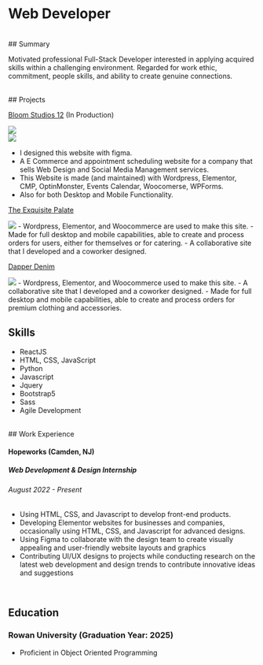 <!DOCTYPE html>
# Web Developer

<style>

.ic {

float: right;

margin-left: 10px;

margin-bottom: 10px;

}

</style>

<br/>
## Summary

Motivated professional Full-Stack Developer interested in applying acquired skills within a challenging environment. Regarded for work ethic, commitment, people skills, and ability to create genuine connections. 

<br/>
## Projects

[Bloom Studios 12](https://bloomstudios12.com/) (In Production)

<div class="ig">
<img src="https://live.staticflickr.com/65535/53206410934_3ee3f7c5ae_n.jpg"/>
</div>
<div class="ig">
<img src="https://live.staticflickr.com/65535/53206312443_6333556c99_n.jpg"/> 
</div>

 - I designed this website with figma.
 - A E Commerce and appointment scheduling website for a company that sells Web Design and Social Media Management services.
 - This Website is made (and maintained) with Wordpress, Elementor, CMP, OptinMonster, Events Calendar, Woocomerse, WPForms. 
 - Also for both Desktop and Mobile Functionality.

[The Exquisite Palate](https://heuristic-shamir.104-192-6-167.plesk.page/index.php/ozzy-restauraunt/)

<img src="https://live.staticflickr.com/65535/53206392534_1601ee805a_n.jpg"/> 
 - Wordpress, Elementor, and Woocommerce are used to make this site.
 - Made for full desktop and mobile capabilities, able to create and process orders for users, either for themselves or for catering.
 - A collaborative site that I developed and a coworker designed.


[Dapper Denim](https://nice-visvesvaraya.104-192-6-167.plesk.page/)

<img src="https://live.staticflickr.com/65535/53205131297_bcdca8eb58_n.jpg"/> 
 - Wordpress, Elementor, and Woocommerce used to make this site.
 - A collaborative site that I developed and a coworker designed.
 - Made for full desktop and mobile capabilities, able to create and process orders for premium clothing and accessories.


<br/>

## Skills

 - ReactJS
 - HTML, CSS, JavaScript
 - Python
 - Javascript
 - Jquery
 - Bootstrap5
 - Sass
 - Agile Development

<br/>
## Work Experience

#### Hopeworks (Camden, NJ) 
##### Web Development & Design Internship
###### August 2022 - Present
 - Using HTML, CSS, and Javascript to develop front-end products.
 - Developing Elementor websites for businesses and companies, occasionally using HTML, CSS, and Javascript for advanced designs.
 - Using Figma to collaborate with the design team to create visually appealing and user-friendly website layouts and graphics
 - Contributing UI/UX designs to projects while conducting research on the latest web development and design trends to contribute innovative ideas and suggestions

<br/>

## Education

### Rowan University (Graduation Year: 2025)
  - Proficient in Object Oriented Programming




<script>
 
 $('img[data-enlargable]').addClass('img-enlargable').click(function(){
    var src = $(this).attr('src');
    $('<div>').css({
        background: 'RGBA(0,0,0,.5) url('+src+') no-repeat center',
        backgroundSize: 'contain',
        width:'100%', height:'100%',
        position:'fixed',
        zIndex:'10000',
        top:'0', left:'0',
        cursor: 'zoom-out'
    }).click(function(){
        $(this).remove();
    }).appendTo('body');
});
</script>
